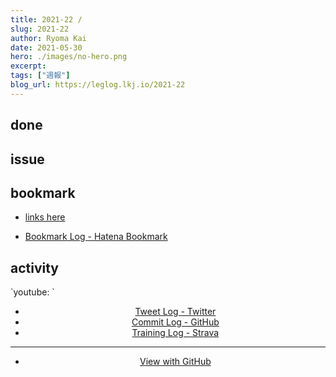 ```yaml
---
title: 2021-22 / 
slug: 2021-22
author: Ryoma Kai
date: 2021-05-30
hero: ./images/no-hero.png
excerpt: 
tags: ["週報"]
blog_url: https://leglog.lkj.io/2021-22
---
```


<!--greeting here-->

## done

### 

## issue

### 

## bookmark

- [links here]()


- [Bookmark Log - Hatena Bookmark](https://b.hatena.ne.jp/Ryo_K/bookmark)

## activity

<Tweet tweetLink="" align="center" />
<Instagram instagramId="" />
`youtube: `

- [Tweet Log - Twitter](https://twitter.com/search?q=(from%3Alegnoh)%20until%3A2021-05-30%20since%3A2021-05-24%20-filter%3Areplies&src=typed_query)
- [Commit Log - GitHub](https://github.com/legnoh?tab=overview&from=2021-05-24&to=2021-05-30)
- [Training Log - Strava](https://www.strava.com/athletes/47349424/training/log)

----

- [View with GitHub](https://github.com/legnoh/leglog/blob/master/content/posts/202x/2021/22/index.md)
